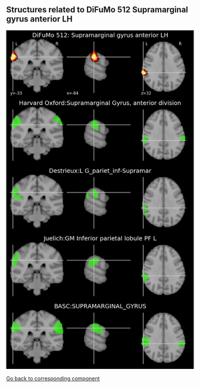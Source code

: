 


## Structures related to DiFuMo 512 Supramarginal gyrus anterior LH

![193](193.jpg "Structures related to DiFuMo 512 Supramarginal gyrus anterior LH")

[Go back to corresponding component](https://parietal-inria.github.io/DiFuMo/512/html/193.html)
